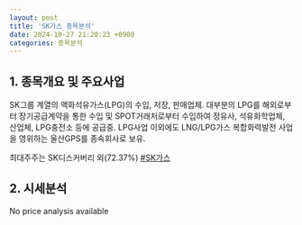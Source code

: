 ```yaml
---
layout: post
title: 'SK가스 종목분석'
date: 2024-10-27 21:20:23 +0900
categories: 종목분석
---
```


## 1. 종목개요 및 주요사업

SK그룹 계열의 액화석유가스(LPG)의 수입, 저장, 판매업체. 대부분의 LPG를 해외로부터 장기공급계약을 통한 수입 및 SPOT거래처로부터 수입하여 정유사, 석유화학업체, 산업체, LPG충전소 등에 공급중. LPG사업 이외에도 LNG/LPG가스 복합화력발전 사업을 영위하는 울산GPS를 종속회사로 보유.

최대주주는 SK디스커버리 외(72.37%)
[#SK가스](#)

## 2. 시세분석

No price analysis available
